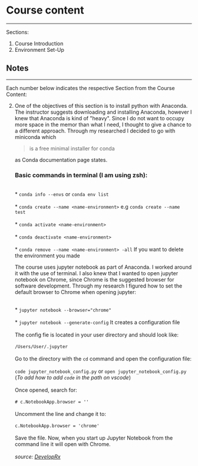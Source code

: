 # Course content
----------------
Sections:
<ol>
  <li>Course Introduction</li>
  <li>Environment Set-Up</li>
</ol>

## Notes
--------
Each number below indicates the respective Section from the Course Content:

2. One of the objectives of this section is to install python with Anaconda. The instructor suggests downloading and installing Anaconda, however I knew that Anaconda is kind of "heavy". Since I do not want to occupy more space in the memor than what I need, I thought to give a chance to a different approach. Through my researched I decided to go with miniconda which
    > is a free minimal installer for conda

    as Conda documentation page states.
    
    ### Basic commands in terminal (I am using zsh):
    
    <br>* ```conda info --envs``` or ```conda env list```</br> 
    <br>* ```conda create --name <name-environment>``` e.g ```conda create --name test```</br> 
    <br>* ```conda activate <name-environment>```</br> 
    <br>* ```conda deactivate <name-environment>```</br>
    <br>* ```conda remove --name <name-environment> -all``` If you want to delete the environment you made

    The course uses jupyter notebook as part of Anaconda. I worked around it with the use of terminal. I also knew that I wanted to open jupyter notebook on Chrome, since Chrome is the suggested browser for software development. Through my research I figured how to set the default browser to Chrome when opening jupyter:

    <br>* ```jupyter notebook --browser="chrome"```</br>
    <br>* ```jupyter notebook --generate-config``` It creates a configuration file</br>
    <br>The config fie is located in your user directory and should look like:</br>
    <br> ```/Users/User/.jupyter```</br>
    <br>Go to the directory with the ```cd``` command and open the configuration file:</br>
    <br> ```code jupyter_notebook_config.py``` or ```open jupyter_notebook_config.py``` (*To add how to add ```code``` in the path on vscode*)</br>
    <br>Once opened, search for:</br>
    <br> ```# c.NotebookApp.browser = ''```</br>
    <br>Uncomment the line and change it to:</br>
    <br> ```c.NotebookApp.browser = 'chrome'```</br>
    <br>Save the file. Now, when you start up Jupyter Notebook from the command line it will open with Chrome.<br>
    <br>*source: [DevelopRx](http://developrx.com/rx-jupyter-notebook-select-browser/)*</br>